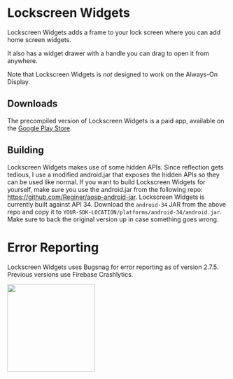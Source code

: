 # Lockscreen Widgets
Lockscreen Widgets adds a frame to your lock screen where you can add home screen widgets.

It also has a widget drawer with a handle you can drag to open it from anywhere.

Note that Lockscreen Widgets is _not_ designed to work on the Always-On Display.

## Downloads
The precompiled version of Lockscreen Widgets is a paid app, available on the [Google Play Store](https://play.google.com/store/apps/details?id=tk.zwander.lockscreenwidgets).

## Building

Lockscreen Widgets makes use of some hidden APIs. Since reflection gets tedious, I use a modified android.jar that exposes the hidden APIs so they can be used like normal.
If you want to build Lockscreen Widgets for yourself, make sure you use the android.jar from the following repo: https://github.com/Reginer/aosp-android-jar.
Lockscreen Widgets is currently built against API 34. Download the `android-34` JAR from the above repo and copy it to `YOUR-SDK-LOCATION/platforms/android-34/android.jar`. Make sure to back the original version up in case something goes wrong.

# Error Reporting
Lockscreen Widgets uses Bugsnag for error reporting as of version 2.7.5. Previous versions use Firebase Crashlytics.

<a href="https://www.bugsnag.com"><img src="https://assets-global.website-files.com/607f4f6df411bd01527dc7d5/63bc40cd9d502eda8ea74ce7_Bugsnag%20Full%20Color.svg" width="200"></a>
